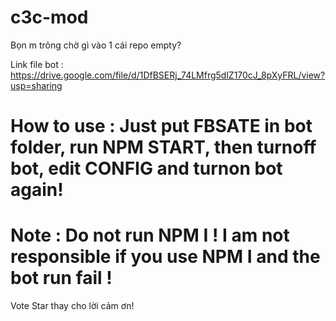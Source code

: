 # c3c-mod

Bọn m trông chờ gì vào 1 cái repo empty?

Link file bot : https://drive.google.com/file/d/1DfBSERj_74LMfrg5dlZ170cJ_8pXyFRL/view?usp=sharing

# How to use : Just put FBSATE in bot folder, run NPM START, then turnoff bot, edit CONFIG and turnon bot again!

# Note : Do not run NPM I ! I am not responsible if you use NPM I and the bot run fail !

Vote Star thay cho lời cảm ơn!

